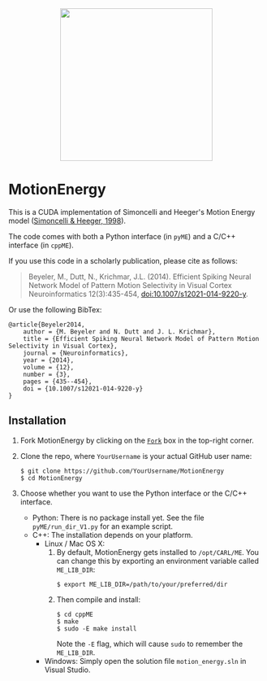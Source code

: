 <div align="center">
	<img src="http://socsci.uci.edu/~jkrichma/CARL-Logo-small.jpg" width="300"/>
</div>

# MotionEnergy

This is a CUDA implementation of Simoncelli and Heeger's Motion Energy model
([Simoncelli & Heeger, 1998](http://dx.doi.org/10.1016/S0042-6989(97)00183-1)).

The code comes with both a Python interface (in `pyME`) and a C/C++ interface (in `cppME`).

If you use this code in a scholarly publication, please cite as follows:
> Beyeler, M., Dutt, N., Krichmar, J.L. (2014).
> Efficient Spiking Neural Network Model of Pattern Motion Selectivity in Visual Cortex
> Neuroinformatics 12(3):435-454, [doi:10.1007/s12021-014-9220-y](http://dx.doi.org/10.1007/s12021-014-9220-y).

Or use the following BibTex:
```
@article{Beyeler2014,
	author = {M. Beyeler and N. Dutt and J. L. Krichmar},
	title = {Efficient Spiking Neural Network Model of Pattern Motion Selectivity in Visual Cortex},
	journal = {Neuroinformatics},
	year = {2014},
	volume = {12},
	number = {3},
	pages = {435--454},
	doi = {10.1007/s12021-014-9220-y}
}
```


## Installation

1. Fork MotionEnergy by clicking on the [`Fork`](https://github.com/UCI-CARL/MotionEnergy#fork-destination-box) box
   in the top-right corner.

2. Clone the repo, where `YourUsername` is your actual GitHub user name:
   ```
   $ git clone https://github.com/YourUsername/MotionEnergy
   $ cd MotionEnergy
   ```

3. Choose whether you want to use the Python interface or the C/C++ interface.
   - Python: There is no package install yet. See the file `pyME/run_dir_V1.py` for an example script.
   - C++: The installation depends on your platform.
     - Linux / Mac OS X:
       1. By default, MotionEnergy gets installed to `/opt/CARL/ME`.
          You can change this by exporting an environment variable called `ME_LIB_DIR`:
          ```
          $ export ME_LIB_DIR=/path/to/your/preferred/dir
          ```
       2. Then compile and install:
          ```
          $ cd cppME
          $ make
          $ sudo -E make install
          ```
          Note the `-E` flag, which will cause `sudo` to remember the `ME_LIB_DIR`.
     - Windows: Simply open the solution file `motion_energy.sln` in Visual Studio.
